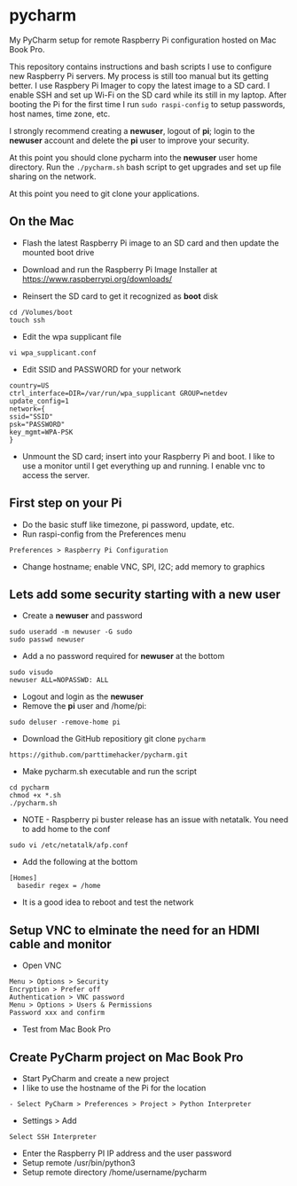 # pycharm
My PyCharm setup for remote Raspberry Pi configuration hosted on Mac Book Pro. 

This repository contains instructions and bash scripts I use to configure new Raspberry Pi servers. My process is still too manual but its getting better. I use Raspbery Pi Imager to copy the latest image to a SD card. I enable SSH and set up Wi-Fi on the SD card while its still in my laptop. After booting the Pi for the first time I run `sudo raspi-config` to setup passwords, host names, time zone, etc. 

I strongly recommend creating a **newuser**, logout of **pi**; login to the **newuser** account and delete the **pi** user to improve your security. 

At this point you should clone pycharm into the **newuser** user home directory. Run the `./pycharm.sh` bash script to get upgrades and set up file sharing on the network.

At this point you need to git clone your applications.

## On the Mac

- Flash the latest Raspberry Pi image to an SD card and then update the mounted boot drive

- Download and run the Raspberry Pi Image Installer at https://www.raspberrypi.org/downloads/

- Reinsert the SD card to get it recognized as **boot** disk

```
cd /Volumes/boot
touch ssh
```
- Edit the wpa supplicant file
```
vi wpa_supplicant.conf
```
- Edit SSID and PASSWORD for your network
```
country=US
ctrl_interface=DIR=/var/run/wpa_supplicant GROUP=netdev
update_config=1
network={
ssid="SSID"
psk="PASSWORD"
key_mgmt=WPA-PSK
}
```
- Unmount the SD card; insert into your Raspberry Pi and boot.  I like to use a monitor until I get everything up and running. I enable vnc to access the server. 

## First step on your Pi

- Do the basic stuff like timezone, pi password, update, etc.
- Run raspi-config from the Preferences menu
```
Preferences > Raspberry Pi Configuration
```
- Change hostname; enable VNC, SPI, I2C; add memory to graphics

## Lets add some security starting with a new user

- Create a **newuser** and password
```
sudo useradd -m newuser -G sudo
sudo passwd newuser
```
- Add a no password required for **newuser** at the bottom
```
sudo visudo
newuser ALL=NOPASSWD: ALL
```
- Logout and login as the **newuser**
- Remove the **pi** user and /home/pi:
```
sudo deluser -remove-home pi
```
- Download the GitHub repositiory git clone `pycharm` 
```
https://github.com/parttimehacker/pycharm.git
```
- Make pycharm.sh executable and run the script
```
cd pycharm
chmod +x *.sh
./pycharm.sh
```
- NOTE - Raspberry pi buster release has an issue with netatalk. You need to add home to the conf
```
sudo vi /etc/netatalk/afp.conf
```
- Add the following at the bottom
```
[Homes]
  basedir regex = /home
```
- It is a good idea to reboot and test the network

## Setup VNC to elminate the need for an HDMI cable and monitor
- Open VNC
```
Menu > Options > Security
Encryption > Prefer off
Authentication > VNC password
Menu > Options > Users & Permissions
Password xxx and confirm
```
- Test from Mac Book Pro

## Create PyCharm project on Mac Book Pro
- Start PyCharm and create a new project
- I like to use the hostname of the Pi for the location
```
- Select PyCharm > Preferences > Project > Python Interpreter
```
- Settings > Add
```
Select SSH Interpreter
```
- Enter the Raspberry PI IP address and the user password
- Setup remote /usr/bin/python3
- Setup remote directory /home/username/pycharm



